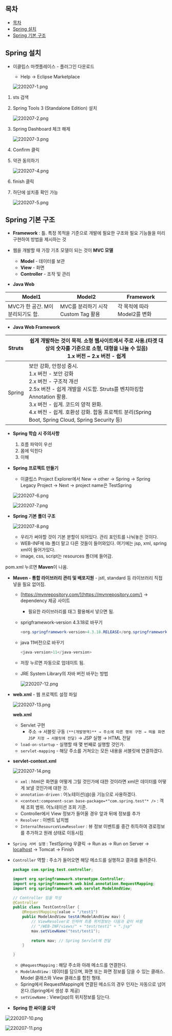## 목차
- [목차](#목차)
- [Spring 설치](#spring-설치)
- [Spring 기본 구조](#spring-기본-구조)

## Spring 설치 

- 이클립스 마켓플레이스 - 플러그인 다운로드
    - Help → Eclipse Marketplace
    
    ![220207-1.png](./src/220207/220207-1.png)
    
1. sts 검색
2. Spring Tools 3 (Standalone Edition) 설치
    
    ![220207-2.png](./src/220207/220207-2.png)
    
3. Spring Dashboard 체크 해제
    
    ![220207-3.png](./src/220207/220207-3.png)
    
4. Confirm 클릭
5. 약관 동의하기
    
    ![220207-4.png](./src/220207/220207-4.png)
    
6. finish 클릭
7. 하단에 설치중 확인 가능
    
    ![220207-5.png](./src/220207/220207-5.png)
    

## Spring 기본 구조

- **Framework** : 틀. 특정 목적을 기준으로 개발에 필요한 구조와 필요 기능들을 미리 구현하여 방법을 제시하는 것
- 웹을 개발할 때 가장 기초 모델이 되는 것이 **MVC 모델**
    - **Model** - 데이터를 보관
    - **View** - 화면
    - **Controller** - 조작 및 관리


- **Java Web**

| Model1 | Model2 | Framework |
| --- | --- | --- |
| MVC가 한 공간. M이 분리되기도 함. | MVC를 분리하기 시작 Custom Tag 활용 | 각 목적에 따라 Model2를 변화 |
- **Java Web Framework**

| Struts | 쉽게 개발하는 것이 목적. 소형 웹사이트에서 주로 사용.(타겟 대상의 숫자를 기준으로 소형, 대형을 나눌 수 있음) <br>1.x 버전 ~ 2.x 버전 - 쉽게  |
| --- | --- |
| Spring | 보안 강화, 안정성 중시. <br> 1.x 버전 - 보안 강화 <br>2.x 버전 - 구조적 개선 <br>2.5x 버전 - 쉽게 개발을 시도함. Struts를 벤치마킹함 Annotation 활용. <br>3.x 버전 - 쉽게. 코드의 양적 완화. <br>4.x 버전 - 쉽게. 호환성 강화. 합동 프로젝트 분리(Spring Boot, Spring Cloud, Spring Security 등) |


- **Spring 학습 시 주의사항**
    1. 흐름 파악이 우선
    2. 몸에 익힌다
    3. 이해
    
- **Spring 프로젝트 만들기**
    - 이클립스 Project Explorer에서 New → other → Spring → Spring Legacy Project → Next → project name은 TestSpring
    
    ![220207-6.png](./src/220207/220207-6.png)
    
    ![220207-7.png](./src/220207/220207-7.png)
    

- **Spring 기본 폴더 구조**
    
    ![220207-8.png](./src/220207/220207-8.png)
    
    - 우리가 써야할 것이 기본 분할이 되어있다. 관리 포인트를 나눠놓은 것이다.
    - WEB-INF에 lib 폴더 말고 다른 것들이 들어와있다. 여기에는 jsp, xml, spring xml이 들어가있다.
    - image, css, script는 resources 폴더에 들어감.

pom.xml 누르면 **Maven**이 나옴.

- **Maven - 통합 라이브러리 관리 및 배포지원** - jstl, standard 등 라이브러리 직접 넣을 필요 없어짐.
    - [https://mvnrepository.com/](https://mvnrepository.com/) → dependency 제공 사이트
        - 필요한 라이브러리를 <dependency> 태그 활용해서 넣으면 됨.
    - sprigframework-version 4.3.18로 바꾸기
        
        ```java
        <org.springframework-version>4.3.18.RELEASE</org.springframework-version>
        ```
        
    - java 11버전으로 바꾸기
        
        ```java
        <java-version>11</java-version>
        ```
        
    - 저장 누르면 자동으로 업데이트 됨.
    - JRE System Library의 자바 버전 바꾸는 방법
        
        ![220207-12.png](./src/220207/220207-12.png)
        

- **web.xml** - 웹 프로젝트 설정 파일
    
    ![220207-13.png](./src/220207/220207-13.png)
    
    
    **web.xml**
    
    - Servlet 구현
        - 주소 → 서블릿 구동 `(**(개발영역)** → 주소에 따른 행위 구현 → 띄울 화면JSP 지정 → 서블릿에 전달)` → JSP 실행 → HTML 전달
    - `load-on-startup` - 실행할 때 몇 번째로 실행할 것인가.
    - `servlet-mapping` - 해당 주소를 거쳐오는 모든 내용을 서블릿에 연결하겠다.

- **servlet-context.xml**
    
    ![220207-14.png](./src/220207/220207-14.png)
    
    - `xml` : html은 화면을 어떻게 그릴 것인가에 대한 것이라면 xml은 데이터를 어떻게 보낼 것인가에 대한 것.
    - `annotation-driven` : 어노테이션(@)을 기능으로 사용하겠다.
    - `<context:component-scan base-package=*"com.spring.test"* />` : 객체 조회 범위. 어노테이션 조회 기준.
    - Controller에서 View 정보가 들어올 경우 앞과 뒤에 정보를 추가
    - `Resolver` : 이벤트 납치범
    - `InternalResourceViewResolver` : 뷰 정보 이벤트를 중간 취득하여 경로정보를 추가하고 원래 상태로 이동시킴

- `Spring 서버 실행` : TestSpring 우클릭 → Run as → Run on Server → [localhost](http://localhost) → Tomcat → Finish

- `Controller` 역할 : 주소가 들어오면 해당 메소드를 실행하고 결과를 돌려준다.
    
    ```java
    package com.spring.test.controller;
    
    import org.springframework.stereotype.Controller;
    import org.springframework.web.bind.annotation.RequestMapping;
    import org.springframework.web.servlet.ModelAndView;
    
    // Controller 임을 작성
    @Controller
    public class TestController {
    	@RequestMapping(value = "/test1")
    	public ModelAndView testA(ModelAndView mav) {
    		// ViewResolver로 인하여 최종 위치정보는 다음과 같이 바뀜
    		// "/WEB-INF/views/" + "test/test1" + ".jsp"
    		mav.setViewName("test/test1");
    		
    		return mav; // Spring Servlet에 전달 
    	}
    
    }
    ```
    
    - `@RequestMapping` : 해당 주소와 아래 메소드를 연결한다.
    - `ModelAndView` : 데이터를 담으며, 화면 또는 화면 정보를 담을 수 있는 클래스. Model 클래스와 View 클래스를 합친 형태.
    - Spring에서 RequestMapping에 연결된 메소드의 경우 인자는 자동으로 넘어온다.(Spring에서 생성 후 제공)
    - `setViewName` : View(jsp)의 위치정보를 담는다.

- **Spring 한 싸이클 요약**

![220207-10.png](./src/220207/220207-10.png)

![220207-11.png](./src/220207/220207-11.png)